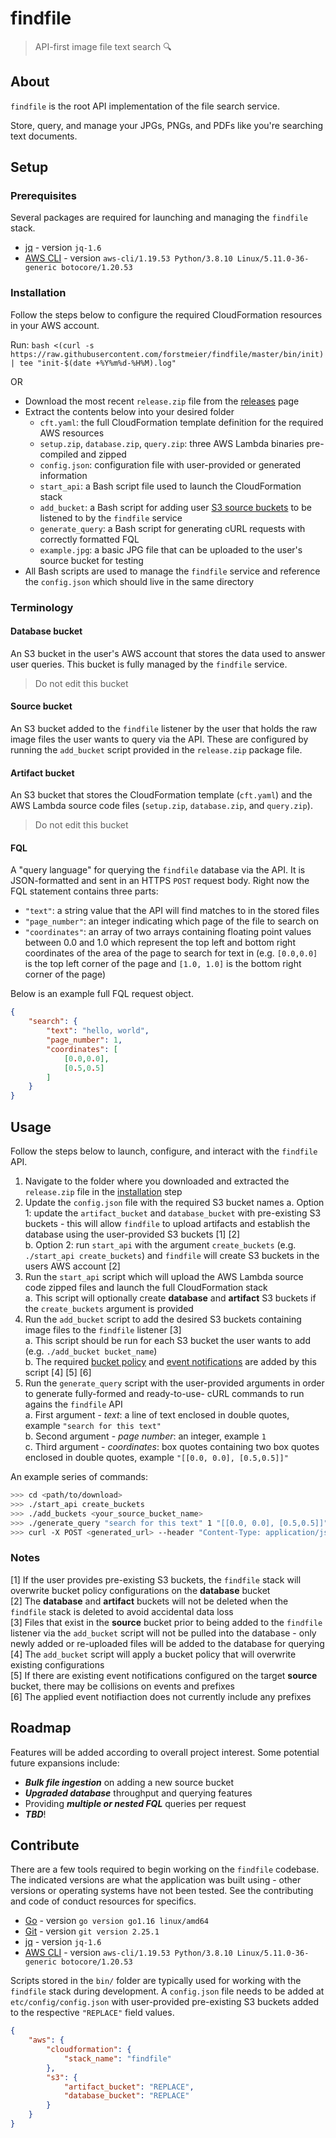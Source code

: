 # findfile

> API-first image file text search 🔍

## About

`findfile` is the root API implementation of the file search service.  

Store, query, and manage your JPGs, PNGs, and PDFs like you're searching text documents.  

## Setup

### Prerequisites

Several packages are required for launching and managing the `findfile` stack.  

- [jq](https://stedolan.github.io/jq/) - version `jq-1.6`  
- [AWS CLI](https://aws.amazon.com/cli/) - version `aws-cli/1.19.53 Python/3.8.10 Linux/5.11.0-36-generic botocore/1.20.53`  

### Installation

Follow the steps below to configure the required CloudFormation resources in your AWS account.  

Run: `bash <(curl -s https://raw.githubusercontent.com/forstmeier/findfile/master/bin/init) | tee "init-$(date +%Y%m%d-%H%M).log"`

OR

- Download the most recent `release.zip` file from the [releases](https://github.com/forstmeier/findfile/releases) page  
- Extract the contents below into your desired folder
	- `cft.yaml`: the full CloudFormation template definition for the required AWS resources  
	- `setup.zip`, `database.zip`, `query.zip`: three AWS Lambda binaries pre-compiled and zipped  
	- `config.json`: configuration file with user-provided or generated information  
	- `start_api`: a Bash script file used to launch the CloudFormation stack  
	- `add_bucket`: a Bash script for adding user [S3 source buckets](####source-buket) to be listened to by the `findfile` service  
	- `generate_query`: a Bash script for generating cURL requests with correctly formatted FQL  
	- `example.jpg`: a basic JPG file that can be uploaded to the user's source bucket for testing  
- All Bash scripts are used to manage the `findfile` service and reference the `config.json` which should live in the same directory  

### Terminology

#### Database bucket

An S3 bucket in the user's AWS account that stores the data used to answer user queries. This bucket is fully managed by the `findfile` service.  

> Do not edit this bucket  

#### Source bucket

An S3 bucket added to the `findfile` listener by the user that holds the raw image files the user wants to query via the API. These are configured by running the `add_bucket` script provided in the `release.zip` package file.  

#### Artifact bucket

An S3 bucket that stores the CloudFormation template (`cft.yaml`) and the AWS Lambda source code files (`setup.zip`, `database.zip`, and `query.zip`).  

> Do not edit this bucket  

#### FQL

A "query language" for querying the `findfile` database via the API. It is JSON-formatted and sent in an HTTPS `POST` request body.  Right now the FQL statement contains three parts:  

- `"text"`: a string value that the API will find matches to in the stored files  
- `"page_number"`: an integer indicating which page of the file to search on  
- `"coordinates"`: an array of two arrays containing floating point values between 0.0 and 1.0 which represent the top left and bottom right coordinates of the area of the page to search for text in (e.g. `[0.0,0.0]` is the top left corner of the page and `[1.0, 1.0]` is the bottom right corner of the page)  

Below is an example full FQL request object.  

```json
{
	"search": {
		"text": "hello, world",
		"page_number": 1,
		"coordinates": [
			[0.0,0.0],
			[0.5,0.5]
		]
	}
}
```

## Usage

Follow the steps below to launch, configure, and interact with the `findfile` API.

1. Navigate to the folder where you downloaded and extracted the `release.zip` file in the [installation](###installation) step  
2. Update the `config.json` file with the required S3 bucket names
	a. Option 1: update the `artifact_bucket` and `database_bucket` with pre-existing S3 buckets - this will allow `findfile` to upload artifacts and establish the database using the user-provided S3 buckets [1] [2]  
	b. Option 2: run `start_api` with the argument `create_buckets` (e.g. `./start_api create_buckets`) and `findfile` will create S3 buckets in the users AWS account [2]  
3. Run the `start_api` script which will upload the AWS Lambda source code zipped files and launch the full CloudFormation stack  
	a. This script will optionally create **database** and **artifact** S3 buckets if the `create_buckets` argument is provided  
4. Run the `add_bucket` script to add the desired S3 buckets containing image files to the `findfile` listener [3]  
	a. This script should be run for each S3 bucket the user wants to add (e.g. `./add_bucket bucket_name`)  
	b. The required [bucket policy](https://docs.aws.amazon.com/AmazonS3/latest/userguide/bucket-policies.html) and [event notifications](https://docs.aws.amazon.com/AmazonS3/latest/userguide/NotificationHowTo.html) are added by this script [4] [5] [6]  
5. Run the `generate_query` script with the user-provided arguments in order to generate fully-formed and ready-to-use- cURL commands to run agains the `findfile` API  
	a. First argument - _text_: a line of text enclosed in double quotes, example `"search for this text"`  
	b. Second argument - _page number_: an integer, example `1`  
	c. Third argument - _coordinates_: box quotes containing two box quotes enclosed in double quotes, example `"[[0.0, 0.0], [0.5,0.5]]"`  

An example series of commands:

```bash
>>> cd <path/to/download>
>>> ./start_api create_buckets
>>> ./add_buckets <your_source_bucket_name>
>>> ./generate_query "search for this text" 1 "[[0.0, 0.0], [0.5,0.5]]"
>>> curl -X POST <generated_url> --header "Content-Type: application/json" --header "x-findfile-security-key: <security_key>" --data '{"search": {"text": "search for this text", "page_number": 1, "coordinates": [[0.0,0.0], [0.5,0.5]]}}'
```

### Notes

[1] If the user provides pre-existing S3 buckets, the `findfile` stack will overwrite bucket policy configurations on the **database** bucket  
[2] The **database** and **artifact** buckets will not be deleted when the `findfile` stack is deleted to avoid accidental data loss  
[3] Files that exist in the **source** bucket prior to being added to the `findfile` listener via the `add_bucket` script will not be pulled into the database - only newly added or re-uploaded files will be added to the database for querying  
[4] The `add_bucket` script will apply a bucket policy that will overwrite existing configurations  
[5] If there are existing event notifications configured on the target **source** bucket, there may be collisions on events and prefixes  
[6] The applied event notifiaction does not currently include any prefixes  

## Roadmap

Features will be added according to overall project interest. Some potential future expansions include:  

- **_Bulk file ingestion_** on adding a new source bucket  
- **_Upgraded database_** throughput and querying features  
- Providing **_multiple or nested FQL_** queries per request  
- **_TBD_**!

## Contribute

There are a few tools required to begin working on the `findfile` codebase. The indicated versions are what the application was built using - other versions or operating systems have not been tested. See the contributing and code of conduct resources for specifics.  

- [Go](https://golang.org/dl/) - version `go version go1.16 linux/amd64`  
- [Git](https://git-scm.com/downloads) - version `git version 2.25.1`  
- [jq](https://stedolan.github.io/jq/) - version `jq-1.6`  
- [AWS CLI](https://aws.amazon.com/cli/) - version `aws-cli/1.19.53 Python/3.8.10 Linux/5.11.0-36-generic botocore/1.20.53`  

Scripts stored in the `bin/` folder are typically used for working with the `findfile` stack during development. A `config.json` file needs to be added at `etc/config/config.json` with user-provided pre-existing S3 buckets added to the respective `"REPLACE"` field values.  

```json
{
	"aws": {
		"cloudformation": {
			"stack_name": "findfile"
		},
		"s3": {
			"artifact_bucket": "REPLACE",
			"database_bucket": "REPLACE"
		}
	}
}
```
